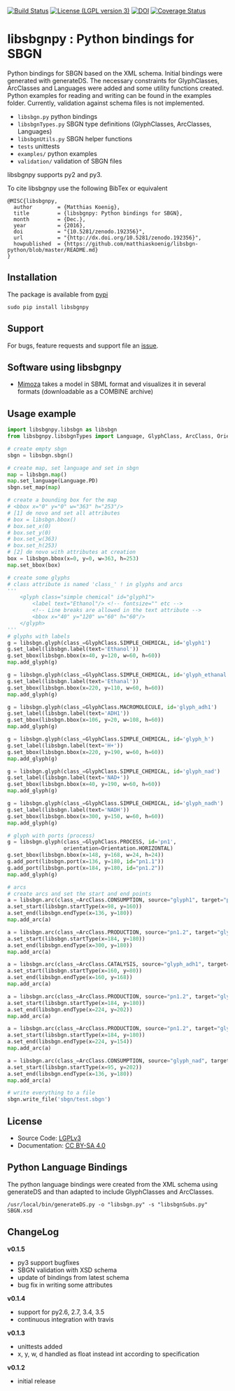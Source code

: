 [![Build Status](https://travis-ci.org/matthiaskoenig/libsbgn-python.svg?branch=develop)](https://travis-ci.org/matthiaskoenig/libsbgn-python)
[![License (LGPL version 3)](https://img.shields.io/badge/license-LGPLv3.0-blue.svg?style=flat-square)](http://opensource.org/licenses/LGPL-3.0)
[![DOI](https://zenodo.org/badge/DOI/10.5281/zenodo.192356.svg)](https://doi.org/10.5281/zenodo.192356)
[![Coverage Status](https://coveralls.io/repos/github/matthiaskoenig/libsbgn-python/badge.svg?branch=develop)](https://coveralls.io/github/matthiaskoenig/libsbgn-python?branch=develop)
# libsbgnpy : Python bindings for SBGN

Python bindings for SBGN based on the XML schema.
Initial bindings were generated with generateDS. The necessary constraints for GlyphClasses, ArcClasses and Languages were added and some utility functions created. Python examples for reading and writing can be found in the examples folder. Currently, validation against schema files is not implemented.

* `libsbgn.py` python bindings
* `libsbgnTypes.py` SBGN type definitions (GlyphClasses, ArcClasses, Languages)
* `libsbgnUtils.py` SBGN helper functions
* `tests` unittests
* `examples/` python examples
* `validation/` validation of SBGN files

libsbgnpy supports py2 and py3.

To cite libsbgnpy use the following BibTex or equivalent

    @MISC{libsbgnpy,
      author        = {Matthias Koenig},
      title         = {libsbgnpy: Python bindings for SBGN},
      month         = {Dec.},
      year          = {2016},
      doi           = "{10.5281/zenodo.192356}",
      url           = "{http://dx.doi.org/10.5281/zenodo.192356}",
      howpublished  = {https://github.com/matthiaskoenig/libsbgn-python/blob/master/README.md}
    }

## Installation

The package is available from [pypi](https://pypi.python.org/pypi/libsbgnpy)
```
sudo pip install libsbgnpy
```

## Support

For bugs, feature requests and support file an [issue](https://github.com/matthiaskoenig/libsbgn-python/issues).


## Software using libsbgnpy

* [Mimoza](http://mimoza.bordeaux.inria.fr/) takes a model in
SBML format and visualizes it in several formats (downloadable as a
COMBINE archive)

## Usage example

```python
import libsbgnpy.libsbgn as libsbgn 
from libsbgnpy.libsbgnTypes import Language, GlyphClass, ArcClass, Orientation

# create empty sbgn
sbgn = libsbgn.sbgn()

# create map, set language and set in sbgn
map = libsbgn.map()
map.set_language(Language.PD)
sbgn.set_map(map)

# create a bounding box for the map
# <bbox x="0" y="0" w="363" h="253"/>
# [1] de novo and set all attributes
# box = libsbgn.bbox()
# box.set_x(0)
# box.set_y(0)
# box.set_w(363)
# box.set_h(253)
# [2] de novo with attributes at creation
box = libsbgn.bbox(x=0, y=0, w=363, h=253)
map.set_bbox(box)

# create some glyphs
# class attribute is named 'class_' ! in glyphs and arcs
'''
	<glyph class="simple chemical" id="glyph1">
		<label text="Ethanol"/> <!-- fontsize="" etc -->
		<!-- Line breaks are allowed in the text attribute -->
		<bbox x="40" y="120" w="60" h="60"/>
	</glyph>
'''
# glyphs with labels
g = libsbgn.glyph(class_=GlyphClass.SIMPLE_CHEMICAL, id='glyph1')
g.set_label(libsbgn.label(text='Ethanol'))
g.set_bbox(libsbgn.bbox(x=40, y=120, w=60, h=60))
map.add_glyph(g)

g = libsbgn.glyph(class_=GlyphClass.SIMPLE_CHEMICAL, id='glyph_ethanal')
g.set_label(libsbgn.label(text='Ethanal'))
g.set_bbox(libsbgn.bbox(x=220, y=110, w=60, h=60))
map.add_glyph(g)

g = libsbgn.glyph(class_=GlyphClass.MACROMOLECULE, id='glyph_adh1')
g.set_label(libsbgn.label(text='ADH1'))
g.set_bbox(libsbgn.bbox(x=106, y=20, w=108, h=60))
map.add_glyph(g)

g = libsbgn.glyph(class_=GlyphClass.SIMPLE_CHEMICAL, id='glyph_h')
g.set_label(libsbgn.label(text='H+'))
g.set_bbox(libsbgn.bbox(x=220, y=190, w=60, h=60))
map.add_glyph(g)

g = libsbgn.glyph(class_=GlyphClass.SIMPLE_CHEMICAL, id='glyph_nad')
g.set_label(libsbgn.label(text='NAD+'))
g.set_bbox(libsbgn.bbox(x=40, y=190, w=60, h=60))
map.add_glyph(g)

g = libsbgn.glyph(class_=GlyphClass.SIMPLE_CHEMICAL, id='glyph_nadh')
g.set_label(libsbgn.label(text='NADH'))
g.set_bbox(libsbgn.bbox(x=300, y=150, w=60, h=60))
map.add_glyph(g)

# glyph with ports (process)
g = libsbgn.glyph(class_=GlyphClass.PROCESS, id='pn1', 
                  orientation=Orientation.HORIZONTAL)
g.set_bbox(libsbgn.bbox(x=148, y=168, w=24, h=24))
g.add_port(libsbgn.port(x=136, y=180, id="pn1.1"))
g.add_port(libsbgn.port(x=184, y=180, id="pn1.2"))
map.add_glyph(g)

# arcs
# create arcs and set the start and end points
a = libsbgn.arc(class_=ArcClass.CONSUMPTION, source="glyph1", target="pn1.1", id="a01")
a.set_start(libsbgn.startType(x=98, y=160))
a.set_end(libsbgn.endType(x=136, y=180))
map.add_arc(a)

a = libsbgn.arc(class_=ArcClass.PRODUCTION, source="pn1.2", target="glyph_nadh", id="a02")
a.set_start(libsbgn.startType(x=184, y=180))
a.set_end(libsbgn.endType(x=300, y=180))
map.add_arc(a)

a = libsbgn.arc(class_=ArcClass.CATALYSIS, source="glyph_adh1", target="pn1", id="a03")
a.set_start(libsbgn.startType(x=160, y=80))
a.set_end(libsbgn.endType(x=160, y=168))
map.add_arc(a)

a = libsbgn.arc(class_=ArcClass.PRODUCTION, source="pn1.2", target="glyph_h", id="a04")
a.set_start(libsbgn.startType(x=184, y=180))
a.set_end(libsbgn.endType(x=224, y=202))
map.add_arc(a)

a = libsbgn.arc(class_=ArcClass.PRODUCTION, source="pn1.2", target="glyph_ethanal", id="a05")
a.set_start(libsbgn.startType(x=184, y=180))
a.set_end(libsbgn.endType(x=224, y=154))
map.add_arc(a)

a = libsbgn.arc(class_=ArcClass.CONSUMPTION, source="glyph_nad", target="pn1.1", id="a06")
a.set_start(libsbgn.startType(x=95, y=202))
a.set_end(libsbgn.endType(x=136, y=180))
map.add_arc(a)

# write everything to a file
sbgn.write_file('sbgn/test.sbgn')
```

## License
* Source Code: [LGPLv3](http://opensource.org/licenses/LGPL-3.0)
* Documentation: [CC BY-SA 4.0](http://creativecommons.org/licenses/by-sa/4.0/)

## Python Language Bindings
The python language bindings were created from the XML schema using
generateDS and than adapted to include GlyphClasses and ArcClasses.
```
/usr/local/bin/generateDS.py -o "libsbgn.py" -s "libsbgnSubs.py" SBGN.xsd
```

## ChangeLog
**v0.1.5**

* py3 support bugfixes
* SBGN validation with XSD schema
* update of bindings from latest schema
* bug fix in writing some attributes

**v0.1.4**

* support for py2.6, 2.7, 3.4, 3.5
* continuous integration with travis

**v0.1.3**

* unittests added
* x, y, w, d handled as float instead int according to specification


**v0.1.2**

* initial release